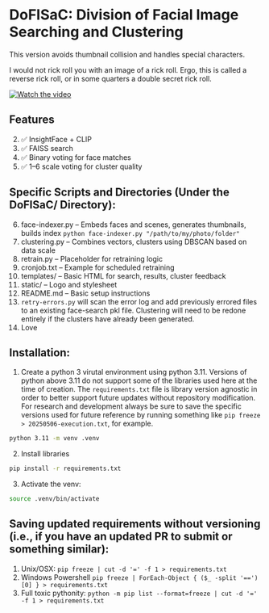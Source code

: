 # DoFISaC: Division of Facial Image Searching and Clustering

This version avoids thumbnail collision and handles special characters. 

I would not rick roll you with an image of a rick roll. Ergo, this is called a reverse rick roll, or in some quarters a double secret rick roll. 

[![Watch the video](https://img.youtube.com/vi/dQw4w9WgXcQ/hqdefault.jpg)](https://www.youtube.com/watch?v=raRGnueg8Lo)


## Features
2. ✅ InsightFace + CLIP
3. ✅ FAISS search
4. ✅ Binary voting for face matches
5. ✅ 1–6 scale voting for cluster quality

## Specific Scripts and Directories (Under the DoFISaC/ Directory): 
6. face-indexer.py – Embeds faces and scenes, generates thumbnails, builds index `python face-indexer.py "/path/to/my/photo/folder"`
7. clustering.py – Combines vectors, clusters using DBSCAN based on data scale
8. retrain.py – Placeholder for retraining logic
9. cronjob.txt – Example for scheduled retraining
10. templates/ – Basic HTML for search, results, cluster feedback
11. static/ – Logo and stylesheet
12. README.md – Basic setup instructions
13. `retry-errors.py` will scan the error log and add previously errored files to an existing face-search pkl file. Clustering will need to be redone entirely if the clusters have already been generated. 
14. Love

## Installation:
1. Create a python 3 virutal environment using python 3.11. Versions of python above 3.11 do not support some of the libraries used here at the time of creation. The `requirements.txt` file is library version agnostic in order to better support future updates without repository modification. For research and development always be sure to save the specific versions used for future reference by running something like `pip freeze > 20250506-execution.txt`, for example. 

```bash
python 3.11 -m venv .venv
```
2. Install libraries
```bash
pip install -r requirements.txt
```
3. Activate the venv: 
```bash
source .venv/bin/activate
```


## Saving updated requirements without versioning (i.e., if you have an updated PR to submit or something similar):
1. Unix/OSX: `pip freeze | cut -d '=' -f 1 > requirements.txt`
2. Windows Powershell `pip freeze | ForEach-Object { ($_ -split '==')[0] } > requirements.txt`
3. Full toxic pythonity: `python -m pip list --format=freeze | cut -d '=' -f 1 > requirements.txt`

